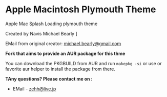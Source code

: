  
# Apple Macintosh Plymouth Theme

Apple Mac Splash Loading plymouth theme

Created by Navis Michael Bearly ]

EMail from original creator: michael.bearly@gmail.com

**Fork that aims to provide an AUR package for this thme**

You can download the PKGBUILD from AUR and run `makepkg -si` or use or favorite aur helper to install the package from there.

**TAny questions? Please contact me on :**
* EMail - zehh@live.jp
